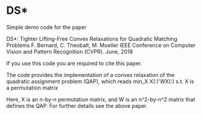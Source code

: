 # DS*
Simple demo code for the paper 

DS*: Tighter Lifting-Free Convex Relaxations for Quadratic Matching Problems
F. Bernard, C. Theobalt, M. Moeller
IEEE Conference on Computer Vision and Pattern Recognition (CVPR). June, 2018

If you use this code you are required to cite this paper.

The code provides the implementation of a convex relaxation of the quadratic assignment problem (QAP), which reads
min_X X(:)'*W*X(:) s.t. X is a permutation matrix

Here, X is an n-by-n permutation matrix, and W is an n^2-by-n^2 matrix that defines the QAP. For further details see the above paper.


